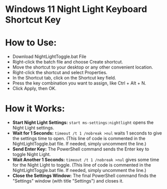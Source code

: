 # Windows 11 Night Light Keyboard Shortcut Key

# How to Use:
* Download NightLightToggle.bat File
* Right-click the batch file and choose Create shortcut.
* Move the shortcut to your desktop or any other convenient location.
* Right-click the shortcut and select Properties.
* In the Shortcut tab, click on the Shortcut key field.
* Press the key combination you want to assign, like Ctrl + Alt + N.
* Click Apply, then OK.

# How it Works:
* <strong>Start Night Light Settings:</strong> ```start ms-settings:nightlight``` opens the Night Light settings.
* <strong>Wait for 1 Seconds:</strong> ```timeout /t 1 /nobreak >nul``` waits 1 seconds to give the settings time to open. (This line of code is commented in the NightLightToggle.bat file. If needed, simply uncomment the line.)
* <strong>Send Enter Key:</strong> The PowerShell command sends the Enter key to toggle Night Light.
* <strong>Wait Another 1 Seconds:</strong> ```timeout /t 1 /nobreak >nul``` gives some time for the Night Light to toggle. (This line of code is commented in the NightLightToggle.bat file. If needed, simply uncomment the line.)
* <strong>Close the Settings Window:</strong> The final PowerShell command finds the "Settings" window (with title "Settings") and closes it.
